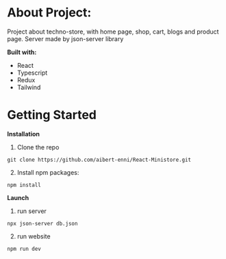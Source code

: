 # About Project:
Project about techno-store, with home page, shop, cart, blogs and product page. Server made by json-server library

**Built with:**
- React
- Typescript
- Redux
- Tailwind

# Getting Started
**Installation**

1. Clone the repo
```
git clone https://github.com/aibert-enni/React-Ministore.git
```
2. Install npm packages:
```
npm install
```
**Launch**

1. run server
```
npx json-server db.json
```
2. run website
```
npm run dev
```
